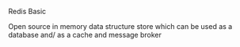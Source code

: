 Redis Basic

Open source in memory data structure store which can be used as a database and/ as a cache and message broker


